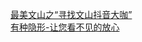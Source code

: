   
[最美文山之“寻找文山抖音大咖”](http://www.dianyue.me/archives/926/ukhddaaix2f6epft/)  
[有种隐形-让您看不见的放心](http://www.dianyue.me/archives/204/ftub2oau724tt7pf/)